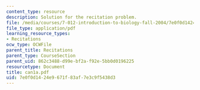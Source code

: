 ```yaml
---
content_type: resource
description: Solution for the recitation problem.
file: /media/courses/7-012-introduction-to-biology-fall-2004/7e0f0d1424e9671f83af7e3c9f5438d3_can1a.pdf
file_type: application/pdf
learning_resource_types:
- Recitations
ocw_type: OCWFile
parent_title: Recitations
parent_type: CourseSection
parent_uid: 862c3488-d99e-bf2a-f92e-5bb0d0196225
resourcetype: Document
title: can1a.pdf
uid: 7e0f0d14-24e9-671f-83af-7e3c9f5438d3
---
```

